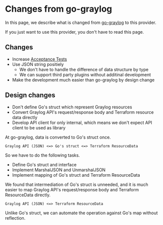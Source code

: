 # Changes from go-graylog

In this page, we describe what is changed from [go-graylog](https://github.com/suzuki-shunsuke/go-graylog) to this provider.

If you just want to use this provider, you don't have to read this page.

## Changes

* Increase [Acceptance Tests](https://www.terraform.io/docs/extend/testing/acceptance-tests/index.html)
* Use JSON string positiely
  * We don't have to handle the difference of data structure by type
  * We can support third party plugins without additinal development
* Make the development much easier than go-graylog by design change

## Design changes

* Don't define Go's struct which represent Graylog resources
* Convert Graylog API's request/response body and Terraform resource data directly
* Develop API client for only internal, which means we don't expect API client to be used as library

At go-graylog, data is converted to Go's struct once.

```
Graylog API (JSON) <=> Go's struct <=> Terraform ResourceData
```

So we have to do the following tasks.

* Define Go's struct and interface
* Implement MarshalJSON and UnmarshalJSON
* Implement mapping of Go's struct and Terraform ResourceData

We found that intermediation of Go's struct is unneeded, and it is much easier to map Graylog API's request/response body and Terraform ResourceData directly.

```
Graylog API (JSON) <=> Terraform ResourceData
```

Unlike Go's struct, we can automate the operation against Go's map without reflection.
